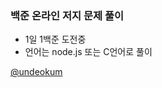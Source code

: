 ### 백준 온라인 저지 문제 풀이

- 1일 1백준 도전중
- 언어는 node.js 또는 C언어로 풀이

[@undeokum](https://www.acmicpc.net/user/undeokum)
